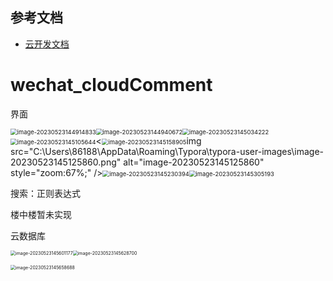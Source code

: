 ## 参考文档

- [云开发文档](https://developers.weixin.qq.com/miniprogram/dev/wxcloud/basis/getting-started.html)

# wechat_cloudComment

界面

<img src="C:\Users\86188\AppData\Roaming\Typora\typora-user-images\image-20230523144914833.png" alt="image-20230523144914833" style="zoom: 67%;" /><img src="C:\Users\86188\AppData\Roaming\Typora\typora-user-images\image-20230523144940672.png" alt="image-20230523144940672" style="zoom: 67%;" /><img src="C:\Users\86188\AppData\Roaming\Typora\typora-user-images\image-20230523145034222.png" alt="image-20230523145034222" style="zoom:67%;" /><img src="C:\Users\86188\AppData\Roaming\Typora\typora-user-images\image-20230523145105644.png" alt="image-20230523145105644" style="zoom:67%;" /><<img src="C:\Users\86188\AppData\Roaming\Typora\typora-user-images\image-20230523145158905.png" alt="image-20230523145158905" style="zoom:67%;" />img src="C:\Users\86188\AppData\Roaming\Typora\typora-user-images\image-20230523145125860.png" alt="image-20230523145125860" style="zoom:67%;" /><img src="C:\Users\86188\AppData\Roaming\Typora\typora-user-images\image-20230523145230394.png" alt="image-20230523145230394" style="zoom:67%;" /><img src="C:\Users\86188\AppData\Roaming\Typora\typora-user-images\image-20230523145305193.png" alt="image-20230523145305193" style="zoom:67%;" />

搜索：正则表达式

楼中楼暂未实现

云数据库

<img src="C:\Users\86188\AppData\Roaming\Typora\typora-user-images\image-20230523145601177.png" alt="image-20230523145601177" style="zoom: 50%;" /><img src="C:\Users\86188\AppData\Roaming\Typora\typora-user-images\image-20230523145628700.png" alt="image-20230523145628700" style="zoom:50%;" />

<img src="C:\Users\86188\AppData\Roaming\Typora\typora-user-images\image-20230523145658688.png" alt="image-20230523145658688" style="zoom:50%;" />
